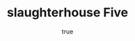 ---
title: "slaughterhouse Five"
bookCover: "/assets/book-covers/slaughterhouse-five.jpg"
slug: "slaughterhouse-five"
bookAuthor: "Kurt Vonnegut"
rating: 10
done: false
tags: []
summary: false
detailesNotes: false
amazonLink: ""
author:
  name: Rico Trebeljahr
  picture: "/assets/blog/profile.jpeg"
---